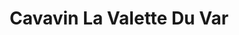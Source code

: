 ---
title: "Cavavin La Valette Du Var"
url: /la-valette-du-var/cavavin-la-valette-du-var/
shop: Lebensmittel
---